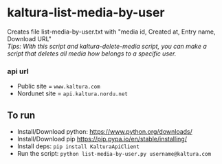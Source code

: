 # kaltura-list-media-by-user
Creates file list-media-by-user.txt with "media id, Created at, Entry name, Download URL"\
*Tips: With this script and kaltura-delete-media script, you can make a script that deletes all media how belongs to a specific user.*

### api url
* Public site = `www.kaltura.com`
* Nordunet site = `api.kaltura.nordu.net`

## To run
* Install/Download python:
https://www.python.org/downloads/
* Install/Download pip
https://pip.pypa.io/en/stable/installing/
* Install deps:
`pip install KalturaApiClient`
* Run the script:
`python list-media-by-user.py username@kaltura.com`
